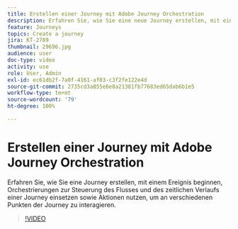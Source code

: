 ```yaml
---
title: Erstellen einer Journey mit Adobe Journey Orchestration
description: Erfahren Sie, wie Sie eine neue Journey erstellen, mit einem Ereignis beginnen, Fluss und Timing einer Journey mittels entsprechender Steuerungen orchestrieren und anhand von Aktionen an bestimmten Punkten der Journey Kundeninteraktionen anregen.
feature: Journeys
topics: Create a journey
jira: KT-2789
thumbnail: 29696.jpg
audience: user
doc-type: video
activity: use
role: User, Admin
exl-id: ec61db2f-7a0f-4161-af03-c3f2fe122e4d
source-git-commit: 2735cd3a855e6e8a21381fb77683ed65dab6b1e5
workflow-type: tm+mt
source-wordcount: '79'
ht-degree: 100%

---
```



# Erstellen einer Journey mit Adobe Journey Orchestration

Erfahren Sie, wie Sie eine Journey erstellen, mit einem Ereignis beginnen, Orchestrierungen zur Steuerung des Flusses und des zeitlichen Verlaufs einer Journey einsetzen sowie Aktionen nutzen, um an verschiedenen Punkten der Journey zu interagieren.

>[!VIDEO](https://video.tv.adobe.com/v/29696?quality=12&learn=on)

